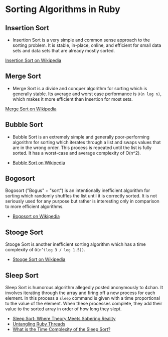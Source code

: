 # Sorting Algorithms in Ruby

## Insertion Sort

* Insertion Sort is a very simple and common sense approach to the sorting problem. It is stable, in-place, online, and efficient for small data sets and data sets that are already mostly sorted.

[Insertion Sort on Wikipedia](http://en.wikipedia.org/wiki/Insertion_sort)

## Merge Sort

* Merge Sort is a divide and conquer algorithm for sorting which is generally stable. Its average and worst case performance is `O(n log n)`, which makes it more efficient than Insertion for most sets.

[Merge Sort on Wikipedia](http://en.wikipedia.org/wiki/Merge_sort)

## Bubble Sort

* Bubble Sort is an extremely simple and generally poor-performing algorithm for sorting which iterates through a list and swaps values that are in the wrong order. This process is repeated until the list is fully sorted. It has a worst-case and average complexity of O(n^2).

* [Bubble Sort on Wikipedia](https://en.wikipedia.org/wiki/Bubble_sort)

## Bogosort

Bogosort ("Bogus" + "sort") is an intentionally inefficient algorithm for sorting which randomly shuffles the list until it is correctly sorted. It is not seriously used for any purpose but rather is interesting only in comparison to more efficient algorithms.

* [Bogosort on Wikipedia](https://en.wikipedia.org/wiki/Bogosort)

## Stooge Sort

Stooge Sort is another inefficient sorting algorithm which has a time complexity of `O(n^(log 3 / log 1.5))`.

* [Stooge Sort on Wikipedia](https://en.wikipedia.org/wiki/Stooge_sort)

## Sleep Sort

Sleep Sort is humorous algorithm allegedly posted anonymously to 4chan. It involves iterating through the array and firing off a new process for each element. In this process a `sleep` command is given with a time proportional to the value of the element. When these processes complete, they add their value to the sorted array in order of how long they slept.

* [Sleep Sort: Where Theory Meets Sobering Reality](https://dev.to/sishaarrao/sleep-sort-where-theory-meets-sobering-reality-b3m)
* [Untangling Ruby Threads](https://thoughtbot.com/blog/untangling-ruby-threads)
* [What is the Time Complexity of the Sleep Sort?](https://stackoverflow.com/questions/6474318/what-is-the-time-complexity-of-the-sleep-sort)